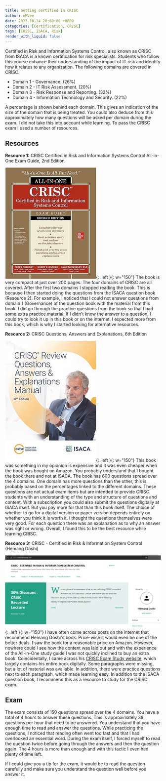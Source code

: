 ```yaml
---
title: Getting certified in CRISC
author: eMVee
date: 2023-10-14 20:00:00 +0800
categories: [Certification, CRISC]
tags: [CRISC, ISACA, Risk]
render_with_liquid: false
---
```


Certified in Risk and Information Systems Control, also known as CRISC from ISACA is a known certification for risk specialists. Students who follow this course enhance their understanding of the impact of IT risk and identify how it relates to any organization. The following domains are covered in CRISC.
- Domain 1 - Governance. (26%)
- Domain 2 - IT Risk Assessment. (20%)
- Domain 3 - Risk Response and Reporting. (32%)
- Domain 4 - Information Technology and Security. (22%)

A percentage is shown behind each domain. This gives an indication of the size of the domain that is being treated. You could also deduce from this approximately how many questions will be asked per domain during the exam. I did not take this into account while learning. To pass the CRISC exam I used a number of resources.

## Resources

**Resource 1:** CRISC Certified in Risk and Information Systems Control All-in-One Exam Guide, 2nd Edition 

![Resource1](/assets/img/Books/CRISC/CRISC-AIO.png){: .left }{: w="150"}
The book is very compact at just over 200 pages. The four domains of CRISC are all covered. After the first two domains I stopped reading the book. This is because I then started doing the questions from the ISACA question book (Resource 2). For example, I noticed that I could not answer questions from domain 1 (Governance) of the question book with the material from this book.
I did go through the practice questions from the book so that I had some extra practice material. If I didn't know the answer to a question, I could try to look it up in this book or on the internet. I expected more from this book, which is why I started looking for alternative resources.

**Resource 2:** CRISC Questions, Answers and Explanations, 6th Edition  

![Resource2](/assets/img/Books/CRISC/CRISC-RQA.png){: .left }{: w="150"}
This book was something in my opionion is expensive and it was even cheaper when the book was bought on Amazon. You probably understand that I bought the book there and not at ISACA. The book has 600 questions spread over the 4 domains. One domain has more questions than the other, this is probably based on the percentages linked to the different domains. These questions are not actual exam items but are intended to provide CRISC students with an understanding of the type and structure of questions and content. With a subscription you could also submit the questions digitally at ISACA itself. But you pay more for that than this book itself. The choice of whether to go for a digital version or paper version depends entirely on whether you think it is worth it. I thought the questions themselves were very good. For each question there was an explanation as to why an answer was right or wrong. Overall, I found this to be the best resource while learning CRISC.

**Resource 3:** CRISC - Certified in Risk & Information System Control (Hemang Doshi)

![Resource3](/assets/img/Books/CRISC/CRISC-Web.png){: .left }{: w="150"}
I have often come across posts on the internet that recommend Hemang Doshi's book. Price-wise it would even be one of the better deals. I saw the book for a reasonable price on Amazon. However, nowhere could I see how the content was laid out and with the experience of the All-in-One study guide I was not quickly inclined to buy an extra book. Coincidentally, I came across his [CRISC Exam Study website](http://www.criscexamstudy.com/), which largely contains his entire book digitally. Some paragraphs were missing, but a lot of material was available. In addition, there were practice questions next to each paragraph, which made learning easy. In addition to the ISACA question book, I recommend this as a resource to study for the CRISC exam. 


## Exam
The exam consists of 150 questions spread over the 4 domains. You have a total of 4 hours to answer these questions. This is approximately 38 questions per hour that need to be answered. You understand that you have enough time to read and answer the questions. While practicing the questions, I noticed that reading often went too fast and that I had overlooked an essential word. During the exam itself, I forced myself to read the question twice before going through the answers and then the question again. The 4 hours is more than enough and with this tactic I even had plenty of time left.

If I could give you a tip for the exam, it would be to read the question carefully and make sure you understand the question well before you answer it.